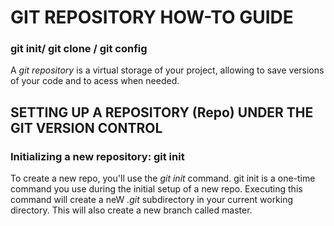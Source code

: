 
# GIT REPOSITORY HOW-TO GUIDE 
### git init/ git clone / git config

A *git repository* is a virtual storage of your project, allowing to save versions of your code and to acess when needed.

## SETTING UP A REPOSITORY (Repo) UNDER THE GIT VERSION CONTROL

### Initializing a new repository: git init
To create a new repo, you'll use the *git init* command. git init is a one-time command you use during the initial setup of a new repo. Executing this command will create a neW *.git*   subdirectory in your current working directory. This will also create a new branch called master. 
